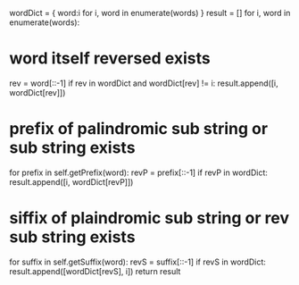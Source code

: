 wordDict = { word:i for i, word in enumerate(words) }
result = []
for i, word in enumerate(words):
# word itself reversed exists
rev = word[::-1]
if rev in wordDict and wordDict[rev] != i:
result.append([i, wordDict[rev]])
# prefix of palindromic sub string or sub string exists
for prefix in self.getPrefix(word):
revP = prefix[::-1]
if revP in wordDict:
result.append([i, wordDict[revP]])
# siffix of plaindromic sub string or rev sub string exists
for suffix in self.getSuffix(word):
revS = suffix[::-1]
if revS in wordDict:
result.append([wordDict[revS], i])
return result
```